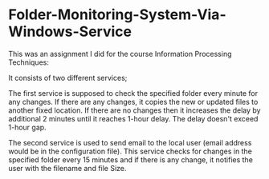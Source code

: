 # Folder-Monitoring-System-Via-Windows-Service

This was an assignment I did for the course Information Processing Techniques:

It consists of two different services;

The first service is supposed to check the specified folder every minute for any changes. If
there are any changes, it copies the new or updated files to another fixed location. If
there are no changes then it increases the delay by additional 2 minutes until it
reaches 1-hour delay. The delay doesn't exceed 1-hour gap.

The second service is used to send email to the local user (email address would be in the
configuration file). This service checks for changes in the specified folder every 15
minutes and if there is any change, it notifies the user with the filename and file Size. 

